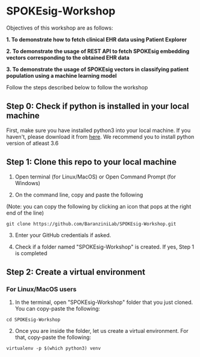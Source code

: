 # SPOKEsig-Workshop


Objectives of this workshop are as follows:


**1. To demonstrate how to fetch clinical EHR data using Patient Explorer**


**2. To demonstrate the usage of REST API to fetch SPOKEsig embedding vectors corresponding to the obtained EHR data** 


**3. To demonstrate the usage of SPOKEsig vectors in classifying patient population using a machine learning model**



Follow the steps described below to follow the workshop


## Step 0: Check if python is installed in your local machine


First, make sure you have installed python3 into your local machine. If you haven't, please download it from [here](https://www.python.org/downloads/). We recommend you to install python version of atleast 3.6 


## Step 1: Clone this repo to your local machine


1. Open terminal (for Linux/MacOS) or Open Command Prompt (for Windows)


2. On the command line, copy and paste the following 


(Note: you can copy the following by clicking an icon that pops at the right end of the line)


```
git clone https://github.com/BaranziniLab/SPOKEsig-Workshop.git 
```


3. Enter your GitHub credentials if asked.


4. Check if a folder named "SPOKEsig-Workshop" is created. If yes, Step 1 is completed


## Step 2: Create a virtual environment


### For Linux/MacOS users


1. In the terminal, open "SPOKEsig-Workshop" folder that you just cloned. You can copy-paste the following:


```
cd SPOKEsig-Workshop
```


2. Once you are inside the folder, let us create a virtual environment. For that, copy-paste the following:


```
virtualenv -p $(which python3) venv
```
